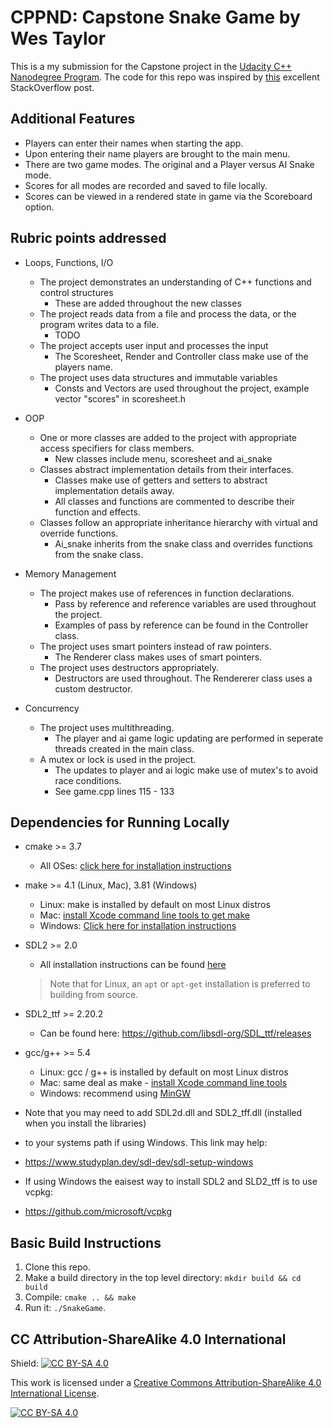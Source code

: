 # CPPND: Capstone Snake Game by Wes Taylor

This is a my submission for the Capstone project in the [Udacity C++ Nanodegree Program](https://www.udacity.com/course/c-plus-plus-nanodegree--nd213). The code for this repo was inspired by [this](https://codereview.stackexchange.com/questions/212296/snake-game-in-c-with-sdl) excellent StackOverflow post.

## Additional Features
* Players can enter their names when starting the app.
* Upon entering their name players are brought to the main menu.
* There are two game modes. The original and a Player versus AI Snake mode.
* Scores for all modes are recorded and saved to file locally.
* Scores can be viewed in a rendered state in game via the Scoreboard option.

## Rubric points addressed
* Loops, Functions, I/O
  * The project demonstrates an understanding of C++ functions and control structures
    * These are added throughout the new classes
  * The project reads data from a file and process the data, or the program writes data to a file.
    * TODO
  * The project accepts user input and processes the input
    * The Scoresheet, Render and Controller class make use of the players name.
  * The project uses data structures and immutable variables
    * Consts and Vectors are used throughout the project, example vector "scores" in scoresheet.h

* OOP
  * One or more classes are added to the project with appropriate access specifiers for class members.
    * New classes include menu, scoresheet and ai_snake
  * Classes abstract implementation details from their interfaces.
    * Classes make use of getters and setters to abstract implementation details away. 
    * All classes and functions are commented to describe their function and effects.
  * Classes follow an appropriate inheritance hierarchy with virtual and override functions.
    * Ai_snake inherits from the snake class and overrides functions from the snake class.

* Memory Management
  * The project makes use of references in function declarations.
    * Pass by reference and reference variables are used throughout the project. 
    * Examples of pass by reference can be found in the Controller class.
  * The project uses smart pointers instead of raw pointers.
    * The Renderer class makes uses of smart pointers.
  * The project uses destructors appropriately.
    * Destructors are used throughout. The Rendererer class uses a custom destructor.

* Concurrency
  * The project uses multithreading.
    * The player and ai game logic updating are performed in seperate threads created in the main class.
  * A mutex or lock is used in the project.
    * The updates to player and ai logic make use of mutex's to avoid race conditions. 
    * See game.cpp lines 115 - 133

## Dependencies for Running Locally
* cmake >= 3.7
  * All OSes: [click here for installation instructions](https://cmake.org/install/)
* make >= 4.1 (Linux, Mac), 3.81 (Windows)
  * Linux: make is installed by default on most Linux distros
  * Mac: [install Xcode command line tools to get make](https://developer.apple.com/xcode/features/)
  * Windows: [Click here for installation instructions](http://gnuwin32.sourceforge.net/packages/make.htm)
* SDL2 >= 2.0
  * All installation instructions can be found [here](https://wiki.libsdl.org/Installation)
  >Note that for Linux, an `apt` or `apt-get` installation is preferred to building from source.
* SDL2_ttf >= 2.20.2
  * Can be found here: https://github.com/libsdl-org/SDL_ttf/releases
* gcc/g++ >= 5.4
  * Linux: gcc / g++ is installed by default on most Linux distros
  * Mac: same deal as make - [install Xcode command line tools](https://developer.apple.com/xcode/features/)
  * Windows: recommend using [MinGW](http://www.mingw.org/)

* Note that you may need to add SDL2d.dll and SDL2_tff.dll (installed when you install the libraries)
* to your systems path if using Windows. This link may help:
* https://www.studyplan.dev/sdl-dev/sdl-setup-windows
* If using Windows the eaisest way to install SDL2 and SLD2_tff is to use vcpkg:
* https://github.com/microsoft/vcpkg

## Basic Build Instructions

1. Clone this repo.
2. Make a build directory in the top level directory: `mkdir build && cd build`
3. Compile: `cmake .. && make`
4. Run it: `./SnakeGame`.


## CC Attribution-ShareAlike 4.0 International


Shield: [![CC BY-SA 4.0][cc-by-sa-shield]][cc-by-sa]

This work is licensed under a
[Creative Commons Attribution-ShareAlike 4.0 International License][cc-by-sa].

[![CC BY-SA 4.0][cc-by-sa-image]][cc-by-sa]

[cc-by-sa]: http://creativecommons.org/licenses/by-sa/4.0/
[cc-by-sa-image]: https://licensebuttons.net/l/by-sa/4.0/88x31.png
[cc-by-sa-shield]: https://img.shields.io/badge/License-CC%20BY--SA%204.0-lightgrey.svg
